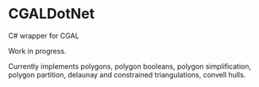 # CGALDotNet
C# wrapper for CGAL

Work in progress.

Currently implements polygons, polygon booleans, polygon simplification, polygon partition, delaunay and constrained triangulations, convell hulls.
